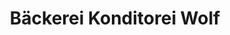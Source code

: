 ---
title: "Bäckerei Konditorei Wolf"
url: /augsburg/baeckerei-konditorei-wolf-stuttgarter-strasse/
shop: Bäckerei
---